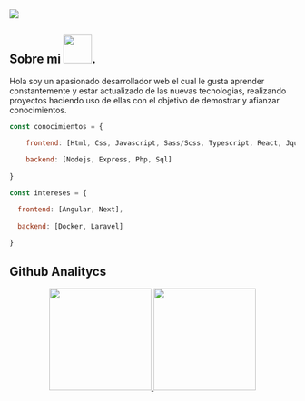 
<img  src="https://github.com/Brandon-github/Brandon-github/assets/71775908/bc53d4a9-373c-455b-a0ee-e4913f30a7a2" />

## Sobre mi   <img src="https://raw.githubusercontent.com/gist/ManulMax/2d20af60d709805c55fd784ca7cba4b9/raw/bcfeac7604f674ace63623106eb8bb8471d844a6/github.gif" width="50">.

<p>
  Hola soy un apasionado desarrollador web el cual le gusta aprender constantemente y estar actualizado de las nuevas tecnologias, realizando proyectos haciendo uso de ellas con el objetivo de demostrar y afianzar conocimientos.
</p>



</p>

```javascript
const conocimientos = {

    frontend: [Html, Css, Javascript, Sass/Scss, Typescript, React, Jquery, Ajax],
    
    backend: [Nodejs, Express, Php, Sql]
    
}

const intereses = {

  frontend: [Angular, Next],
  
  backend: [Docker, Laravel]
  
}
```

## Github Analitycs
<p align="center">
<a href="https://github.com/Brandon-github">
  <img height="180em" src="https://github-readme-stats-eight-theta.vercel.app/api?username=Brandon-github&show_icons=true&theme=algolia&include_all_commits=true&count_private=true"/>
  <img height="180em" src="https://github-readme-stats-eight-theta.vercel.app/api/top-langs/?username=Brandon-github&layout=compact&langs_count=8&theme=algolia"/>
</a>
</p>
